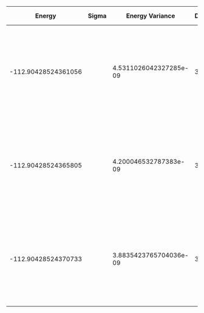 | Energy              | Sigma | Energy Variance        | DOF | Einf                | Method                                                       | Data Repository |
|---------------------|-------|------------------------|-----|---------------------|--------------------------------------------------------------|-----------------|
| -112.90428524361056 |       | 4.5311026042327285e-09 | 38  | -105.93026519103715 | DMRG (bond dimension 310) using fork tensor product states with U(1) symmetries for charge and spin sector |                 |
| -112.90428524365805 |       | 4.200046532787383e-09  | 38  | -105.93026519103715 | DMRG (bond dimension 330) using fork tensor product states with U(1) symmetries for charge and spin sector |                 |
| -112.90428524370733 |       | 3.8835423765704036e-09 | 38  | -105.93026519103715 | DMRG (bond dimension 350) using fork tensor product states with U(1) symmetries for charge and spin sector |                 |
